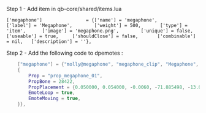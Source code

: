 Step 1 - Add item in qb-core/shared/items.lua

	['megaphone'] 			 	 = {['name'] = 'megaphone', 					['label'] = 'Megaphone', 		['weight'] = 500, 		['type'] = 'item', 		['image'] = 'megaphone.png', 		['unique'] = false, 		['useable'] = true, 	['shouldClose'] = false,	   ['combinable'] = nil,   ['description'] = ''},


Step 2 - Add the following code to dpemotes :

```lua
    ["megaphone"] = {"molly@megaphone", "megaphone_clip", "Megaphone", AnimationOptions =
    {
        Prop = "prop_megaphone_01",
        PropBone = 28422,
        PropPlacement = {0.050000, 0.054000, -0.0060, -71.885498, -13.088900, -16.0242},
        EmoteLoop = true,
        EmoteMoving = true,
    }},
```
